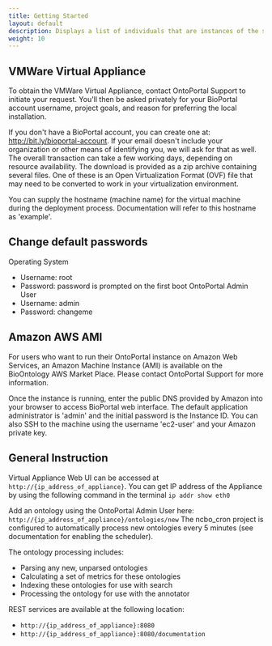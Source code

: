 ```yaml
---
title: Getting Started
layout: default
description: Displays a list of individuals that are instances of the selected class
weight: 10
---
```


## VMWare Virtual Appliance

To obtain the VMWare Virtual Appliance, contact OntoPortal Support to initiate your request.
You'll then be asked privately for your BioPortal account username, project goals, and reason for preferring the local installation.

If you don't have a BioPortal account, you can create one at: http://bit.ly/bioportal-account.
If your email doesn't include your organization or other means of identifying you, we will ask for that as well.
The overall transaction can take a few working days, depending on resource availability.
The download is provided as a zip archive containing several files. One of these is an Open Virtualization Format (OVF) file that may need to be converted to work in your virtualization environment.

You can supply the hostname (machine name) for the virtual machine during the deployment process. 
Documentation will refer to this hostname as 'example'.
## Change default passwords

Operating System
* Username: root
* Password: password is prompted on the first boot
OntoPortal Admin User
* Username: admin
* Password: changeme

## Amazon AWS AMI

For users who want to run their OntoPortal instance on Amazon Web Services, 
an Amazon Machine Instance (AMI) is available on the BioOntology AWS Market Place. 
Please contact OntoPortal Support for more information.

Once the instance is running, enter the public DNS provided by Amazon into your browser to access BioPortal web interface. 
The default application administrator is 'admin' and the initial password is the Instance ID. 
You can also SSH to the machine using the username 'ec2-user' and your Amazon private key.

## General Instruction

Virtual Appliance Web UI can be accessed at `http://{ip_address_of_appliance}`. 
You can get IP address of the Appliance by using the following command in the terminal `ip addr show eth0`

Add an ontology using the OntoPortal Admin User here: `http://{ip_address_of_appliance}/ontologies/new`
The ncbo_cron project is configured to automatically process new ontologies every 5 minutes 
(see documentation for enabling the scheduler). 

The ontology processing includes:
* Parsing any new, unparsed ontologies
* Calculating a set of metrics for these ontologies
* Indexing these ontologies for use with search
* Processing the ontology for use with the annotator

REST services are available at the following location:
* `http://{ip_address_of_appliance}:8080`
* `http://{ip_address_of_appliance}:8080/documentation`
